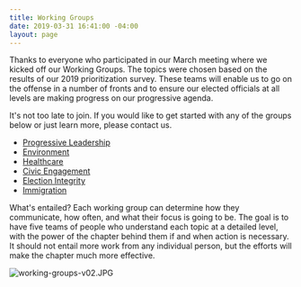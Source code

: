```yaml
---
title: Working Groups
date: 2019-03-31 16:41:00 -04:00
layout: page
---
```


Thanks to everyone who participated in our March meeting where we kicked off our Working Groups. The topics were chosen based on the results of our 2019 prioritization survey. These teams will enable us to go on the offense in a number of fronts and to ensure our elected officials at all levels are making progress on our progressive agenda.  

It's not too late to join. If you would like to get started with any of the groups below or just learn more, please contact us.

* [Progressive Leadership ](http://indivisibleandoverma.com/successes/progressive-leadership.html)
* [Environment ](http://indivisibleandoverma.com/successes/environment.html)
* [Healthcare](http://indivisibleandoverma.com/successes/healthcare.html) 
* [Civic Engagement ](http://indivisibleandoverma.com/successes/civic-engagement.html)
* [Election Integrity](http://indivisibleandoverma.com/successes/election-integrity.html) 
* [Immigration](http://indivisibleandoverma.com/successes/immigration.html)

What's entailed? Each working group can determine how they communicate, how often, and what their focus is going to be. The goal is to have five teams of people who understand each topic at a detailed level, with the power of the chapter behind them if and when action is necessary. It should not entail more work from any individual person, but the efforts will make the chapter much more effective. 

![working-groups-v02.JPG](/uploads/working-groups-v02.JPG)
